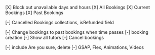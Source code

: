 [X] Block out unavailable days and hours
[X] All Bookings
[X] Current Bookings
[X] Past Bookings

[-] Cancelled Bookings collections, isRefunded field

[-] Change bookings to past bookings when time passes
[-] booking creation
[-] Show all tutors
[-] Cancel bookings

[-] include Are you sure, delete
[-] GSAP, Flex, Animations, Videos